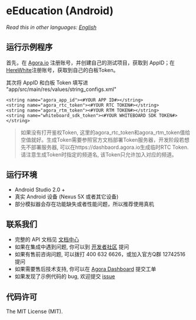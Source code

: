 ﻿# eEducation (Android)*Read this in other languages: [English](README.md)*## 运行示例程序首先，在 [Agora.io](https://dashboard.agora.io/cn/signup/) 注册账号，并创建自己的测试项目，获取到 AppID；在 [HereWhite](https://console.herewhite.com/zh-CN/register/)注册账号，获取到自己的白板Token。其次将 AppID 和白板 Token 填写进 "app/src/main/res/values/string_configs.xml" ```<string name="agora_app_id"><#YOUR APP ID#></string><string name="agora_rtc_token"><#YOUR RTC TOKEN#></string><string name="agora_rtm_token"><#YOUR RTM TOKEN#></string><string name="whiteboard_sdk_token"><#YOUR WHITEBOARD SDK TOKEN#></string>```> 如果没有打开鉴权Token, 这里的agora_rtc_token和agora_rtm_token值给空值就好。生成Token需要参照官方文档部署Token服务器，开发阶段若想先不部署服务器, 可以在https://dashbaord.agora.io生成临时RTC Token. 请注意生成Token时指定的频道名, 该Token只允许加入对应的频道。## 运行环境- Android Studio 2.0 +- 真实 Android 设备 (Nexus 5X 或者其它设备)- 部分模拟器会存在功能缺失或者性能问题，所以推荐使用真机## 联系我们- 完整的 API 文档见 [文档中心](https://docs.agora.io/cn/)- 如果在集成中遇到问题, 你可以到 [开发者社区](https://dev.agora.io/cn/) 提问- 如果有售前咨询问题, 可以拨打 400 632 6626，或加入官方Q群 12742516 提问- 如果需要售后技术支持, 你可以在 [Agora Dashboard](https://dashboard.agora.io) 提交工单- 如果发现了示例代码的 bug, 欢迎提交 [issue](https://github.com/AgoraIO/Rtm/issues)## 代码许可The MIT License (MIT).